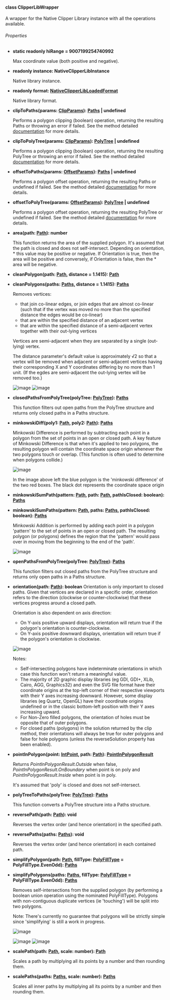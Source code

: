 #### class ClipperLibWrapper

A wrapper for the Native Clipper Library instance with all the operations available.

###### Properties

* **static readonly hiRange = 9007199254740992**

    Max coordinate value (both positive and negative).

* **readonly instance: NativeClipperLibInstance**
    
    Native library instance.

* **readonly format: [NativeClipperLibLoadedFormat](../libInit/NativeClipperLibLoadedFormat.md)**

    Native library format.
    
* **clipToPaths(params: [ClipParams](../clipping/ClipParams.md)): [Paths](../shared/Paths.md) | undefined**
    
    Performs a polygon clipping (boolean) operation, returning the resulting Paths or throwing an error if failed.
    See the method detailed [documentation](../clipping/clipTo.md) for more details.
    
* **clipToPolyTree(params: [ClipParams](../clipping/ClipParams.md)): [PolyTree](../shared/PolyTree.md) | undefined**

    Performs a polygon clipping (boolean) operation, returning the resulting PolyTree or throwing an error if failed.
    See the method detailed [documentation](../clipping/clipTo.md) for more details.

* **offsetToPaths(params: [OffsetParams](../offsetting/OffsetParams.md)): [Paths](../shared/Paths.md) | undefined**

    Performs a polygon offset operation, returning the resulting Paths or undefined if failed.
    See the method detailed [documentation](../offsetting/offsetTo.md) for more details.

* **offsetToPolyTree(params: [OffsetParams](../offsetting/OffsetParams.md)): [PolyTree](../shared/PolyTree.md) | undefined**

    Performs a polygon offset operation, returning the resulting PolyTree or undefined if failed.
    See the method detailed [documentation](../offsetting/offsetTo.md) for more details.

* **area(path: [Path](../shared/Path.md)): number**
    
    This function returns the area of the supplied polygon. It's assumed that the path is closed and does not self-intersect. Depending on orientation,
       * this value may be positive or negative. If Orientation is true, then the area will be positive and conversely, if Orientation is false, then the
       * area will be negative.
       
* **cleanPolygon(path: [Path](../shared/Path.md), distance = 1.1415): [Path](../shared/Path.md)**
* **cleanPolygons(paths: [Paths](../shared/Paths.md), distance = 1.1415): [Paths](../shared/Paths.md)**

    Removes vertices: 
    
    * that join co-linear edges, or join edges that are almost co-linear (such that if the vertex was moved no more than the specified distance the edges would be co-linear) 
    * that are within the specified distance of an adjacent vertex 
    * that are within the specified distance of a semi-adjacent vertex together with their out-lying vertices 
    
    Vertices are semi-adjacent when they are separated by a single (out-lying) vertex.
    
    The distance parameter's default value is approximately √2 so that a vertex will be removed when adjacent or semi-adjacent vertices having their corresponding X and Y coordinates differing by no more than 1 unit. (If the egdes are semi-adjacent the out-lying vertex will be removed too.)

    ![image](https://user-images.githubusercontent.com/6306796/28290343-5dc75e46-6b46-11e7-83aa-4a387823d1a9.png)
    ![image](https://user-images.githubusercontent.com/6306796/28290361-69632726-6b46-11e7-880a-09b965dde079.png)    

* **closedPathsFromPolyTree(polyTree: [PolyTree](../shared/PolyTree.md)): [Paths](../shared/Paths.md)**

    This function filters out open paths from the PolyTree structure and returns only closed paths in a Paths structure.
    
* **minkowskiDiff(poly1: [Path](../shared/Path.md), poly2: [Path](../shared/Path.md)): [Paths](../shared/Paths.md)**

    Minkowski Difference is performed by subtracting each point in a polygon from the set of points in an open or closed path. A key feature of Minkowski Difference is that when it's applied to two polygons, the resulting polygon will contain the coordinate space origin whenever the two polygons touch or overlap. (This function is often used to determine when polygons collide.)

    ![image](https://user-images.githubusercontent.com/6306796/28290392-8cd0af94-6b46-11e7-9bad-fd2e245cddc8.png)
    
    In the image above left the blue polygon is the 'minkowski difference' of the two red boxes. The black dot represents the coordinate space origin

* **minkowskiSumPath(pattern: [Path](../shared/Path.md), path: [Path](../shared/Path.md), pathIsClosed: boolean): [Paths](../shared/Paths.md)**
* **minkowskiSumPaths(pattern: [Path](../shared/Path.md), paths: [Paths](../shared/Paths.md), pathIsClosed: boolean): [Paths](../shared/Paths.md)**

    Minkowski Addition is performed by adding each point in a polygon 'pattern' to the set of points in an open or closed path. The resulting polygon (or polygons) defines the region that the 'pattern' would pass over in moving from the beginning to the end of the 'path'.

    ![image](https://user-images.githubusercontent.com/6306796/28290405-9636f11a-6b46-11e7-95e6-2e5cddb20789.png)

* **openPathsFromPolyTree(polyTree: [PolyTree](../shared/PolyTree.md)): [Paths](../shared/Paths.md)**

    This function filters out closed paths from the PolyTree structure and returns only open paths in a Paths structure. 

* **orientation(path: [Path](../shared/Path.md)): boolean**
    Orientation is only important to closed paths. Given that vertices are declared in a specific order, orientation refers to the direction (clockwise or counter-clockwise) that these vertices progress around a closed path.
    
    Orientation is also dependent on axis direction:
    * On Y-axis positive upward displays, orientation will return true if the polygon's orientation is counter-clockwise. 
    * On Y-axis positive downward displays, orientation will return true if the polygon's orientation is clockwise. 
    
    ![image](https://user-images.githubusercontent.com/6306796/28290420-a1877378-6b46-11e7-9d29-37f6eebd7755.png)

    Notes:
    
    * Self-intersecting polygons have indeterminate orientations in which case this function won't return a meaningful value. 
    * The majority of 2D graphic display libraries (eg GDI, GDI+, XLib, Cairo, AGG, Graphics32) and even the SVG file format have their coordinate origins at the top-left corner of their respective viewports with their Y axes increasing downward. However, some display libraries (eg Quartz, OpenGL) have their coordinate origins undefined or in the classic bottom-left position with their Y axes increasing upward. 
    * For Non-Zero filled polygons, the orientation of holes must be opposite that of outer polygons. 
    * For closed paths (polygons) in the solution returned by the clip method, their orientations will always be true for outer polygons and false for hole polygons (unless the reverseSolution property has been enabled). 

* **pointInPolygon(point: [IntPoint](../shared/IntPoint.md), path: [Path](../shared/Path.md)): [PointInPolygonResult](../shared/PointInPolygonResult.md)**

    Returns *PointInPolygonResult.Outside* when false, *PointInPolygonResult.OnBoundary* when point is on poly and *PointInPolygonResult.Inside* when point is in poly.

    It's assumed that 'poly' is closed and does not self-intersect.
     
* **polyTreeToPaths(polyTree: [PolyTree](../shared/PolyTree.md)): [Paths](../shared/Paths.md)**

    This function converts a PolyTree structure into a Paths structure.
     
* **reversePath(path: [Path](../shared/Path.md)): void**

    Reverses the vertex order (and hence orientation) in the specified path.
    
* **reversePaths(paths: [Paths](../shared/Paths.md)): void**

    Reverses the vertex order (and hence orientation) in each contained path.
    
* **simplifyPolygon(path: [Path](../shared/Path.md), fillType: [PolyFillType](../shared/PolyFillType.md) = PolyFillType.EvenOdd): [Paths](../shared/Paths.md)**
* **simplifyPolygons(paths: [Paths](../shared/Paths.md), fillType: [PolyFillType](../shared/PolyFillType.md) = PolyFillType.EvenOdd): [Paths](../shared/Paths.md)**

    Removes self-intersections from the supplied polygon (by performing a boolean union operation using the nominated PolyFillType).
    Polygons with non-contiguous duplicate vertices (ie 'touching') will be split into two polygons.
    
    Note: There's currently no guarantee that polygons will be strictly simple since 'simplifying' is still a work in progress.
    
    ![image](https://user-images.githubusercontent.com/6306796/28290432-b2402dfe-6b46-11e7-8d1f-d9e7ad7c1770.png)

    ![image](https://user-images.githubusercontent.com/6306796/28290441-c55f97b2-6b46-11e7-8c14-ab667fb4003f.png)
    ![image](https://user-images.githubusercontent.com/6306796/28290451-cca90fee-6b46-11e7-90e8-a7a0b98e7ae5.png)

* **scalePath(path: [Path](../shared/Path.md), scale: number): [Path](../shared/Path.md)**

    Scales a path by multiplying all its points by a number and then rounding them.
    
* **scalePaths(paths: [Paths](../shared/Paths.md), scale: number): [Paths](../shared/Paths.md)**

    Scales all inner paths by multiplying all its points by a number and then rounding them.
